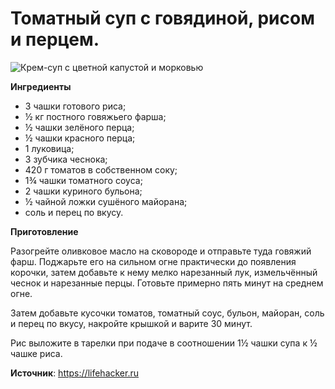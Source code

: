 # Томатный суп с говядиной, рисом и перцем.
![Крем-суп с цветной капустой и морковью](/images/Kulinar/Soup/krem-soup_03.jpg 'Крем-суп с цветной капустой и морковью')

**Ингредиенты**

- 3 чашки готового риса;
- ½ кг постного говяжьего фарша;
- ½ чашки зелёного перца;
- ½ чашки красного перца;
- 1 луковица;
- 3 зубчика чеснока;
- 420 г томатов в собственном соку;
- 1¾ чашки томатного соуса;
- 2 чашки куриного бульона;
- ½ чайной ложки сушёного майорана;
- соль и перец по вкусу.

**Приготовление**

Разогрейте оливковое масло на сковороде и отправьте туда говяжий фарш. Поджарьте его на сильном огне практически до появления корочки, затем добавьте к нему мелко нарезанный лук, измельчённый чеснок и нарезанные перцы. Готовьте примерно пять минут на среднем огне.

Затем добавьте кусочки томатов, томатный соус, бульон, майоран, соль и перец по вкусу, накройте крышкой и варите 30 минут.

Рис выложите в тарелки при подаче в соотношении 1½ чашки супа к ½ чашке риса.

**Источник**: https://lifehacker.ru
